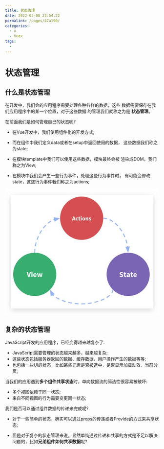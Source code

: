```yaml
---
title: 状态管理
date: 2022-02-08 22:54:22
permalink: /pages/47a190/
categories:
  - x
  - Vuex
tags:
  - 
---
```


# 状态管理

## 什么是状态管理

在开发中，我们会的应用程序需要处理各种各样的数据，这些 数据需要保存在我们应用程序中的某一个位置，对于这些数据 的管理我们就称之为是 **状态管理**。

在前面我们是如何管理自己的状态呢?

* 在Vue开发中，我们使用组件化的开发方式;

* 而在组件中我们定义data或者在setup中返回使用的数据， 这些数据我们称之为state;

* 在模块template中我们可以使用这些数据，模块最终会被 渲染成DOM，我们称之为View;

* 在模块中我们会产生一些行为事件，处理这些行为事件时， 有可能会修改state，这些行为事件我们称之为actions;

![image-20220208225708552](./images/image-20220208225708552.png)

## 复杂的状态管理

JavaScript开发的应用程序，已经变得越来越复杂了:

* JavaScript需要管理的状态越来越多，越来越复杂;
* 这些状态包括服务器返回的数据、缓存数据、用户操作产生的数据等等;
* 也包括一些UI的状态，比如某些元素是否被选中，是否显示加载动效，当前分页;

当我们的应用遇到**多个组件共享状态**时，单向数据流的简洁性很容易被破坏:

* 多个视图依赖于同一状态;
* 来自不同视图的行为需要变更同一状态;

我们是否可以通过组件数据的传递来完成呢?

* 对于一些简单的状态，确实可以通过props的传递或者Provide的方式来共享状态;

* 但是对于复杂的状态管理来说，显然单纯通过传递和共享的方式是不足以解决问题的，比如**兄弟组件如何共享数据**呢?
